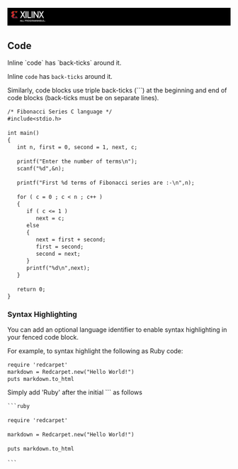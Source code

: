 ![](/images/x_banner.PNG)

## Code

Inline \`code\` has \`back-ticks\` around it.

Inline `code` has `back-ticks` around it.

Similarly, code blocks use triple back-ticks (\```) at the beginning and end of code blocks (back-ticks must be on separate lines).
```
/* Fibonacci Series C language */
#include<stdio.h>
 
int main()
{
   int n, first = 0, second = 1, next, c;
 
   printf("Enter the number of terms\n");
   scanf("%d",&n);
 
   printf("First %d terms of Fibonacci series are :-\n",n);
 
   for ( c = 0 ; c < n ; c++ )
   {
      if ( c <= 1 )
         next = c;
      else
      {
         next = first + second;
         first = second;
         second = next;
      }
      printf("%d\n",next);
   }
 
   return 0;
}
```

### Syntax Highlighting

You can add an optional language identifier to enable syntax highlighting in your fenced code block.

For example, to syntax highlight the following as Ruby code:

```
require 'redcarpet'
markdown = Redcarpet.new("Hello World!")
puts markdown.to_html
```
Simply add 'Ruby' after the initial \``` as follows

    ```ruby

    require 'redcarpet'

    markdown = Redcarpet.new("Hello World!")

    puts markdown.to_html
    
    ```

